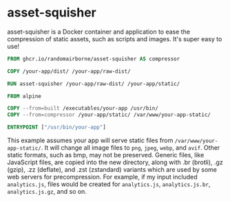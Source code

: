 # asset-squisher

asset-squisher is a Docker container and application to 
ease the compression of static assets, such as scripts and 
images. It's super easy to use!

```dockerfile
FROM ghcr.io/randomairborne/asset-squisher AS compressor

COPY /your-app/dist/ /your-app/raw-dist/

RUN asset-squisher /your-app/raw-dist/ /your-app/static/

FROM alpine

COPY --from=built /executables/your-app /usr/bin/
COPY --from=compressor /your-app/static/ /var/www/your-app-static/

ENTRYPOINT ["/usr/bin/your-app"]
```

This example assumes your app will serve static files from 
`/var/www/your-app-static/`. It will change all image files
to `png`, `jpeg`, `webp`, and `avif`. Other static formats, such as
bmp, may not be preserved. Generic files, like JavaScript files,
are copied into the new directory, along with .br (brotli),
.gz (gzip), .zz (deflate), and .zst (zstandard) variants which
are used by some web servers for precompression. For example,
if my input included `analytics.js`, files would be created for
`analytics.js`, `analytics.js.br`, `analytics.js.gz`, and so on.
